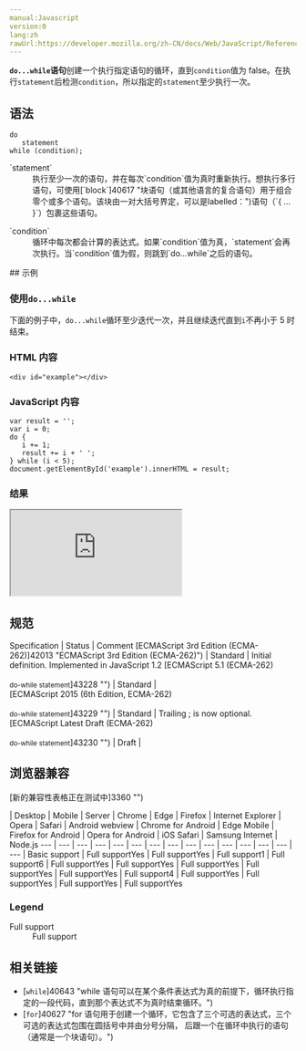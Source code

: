 ```yaml
---
manual:Javascript
version:0
lang:zh
rawUrl:https://developer.mozilla.org/zh-CN/docs/Web/JavaScript/Reference/Statements/do...while
---
```







**`do...while`语句**创建一个执行指定语句的循环，直到`condition`值为 false。在执行`statement`后检测`condition`，所以指定的`statement`至少执行一次。


## 语法<a name="Syntax"></a>

```
do
   statement
while (condition);

```
<dl><dt id=''>`statement`</dt><dd>执行至少一次的语句，并在每次`condition`值为真时重新执行。想执行多行语句，可使用[`block`]40617 "块语句（或其他语言的复合语句）用于组合零个或多个语句。该块由一对大括号界定，可以是labelled：")语句（`{ ... }`）包裹这些语句。</dd></dl><dl><dt id=''>`condition`</dt><dd>循环中每次都会计算的表达式。如果`condition`值为真，`statement`会再次执行。当`condition`值为假，则跳到`do...while`之后的语句。</dd></dl>
## 示例<a name="Examples"></a>

### 使用`do...while`<a name="Example:_Using_do...while"></a>


下面的例子中，`do...while`循环至少迭代一次，并且继续迭代直到`i`不再小于 5 时结束。


### HTML 内容<a name="HTML_内容"></a>

```
<div id="example"></div>
```

### JavaScript 内容<a name="JavaScript_内容"></a>

```
var result = '';
var i = 0;
do {
   i += 1;
   result += i + ' ';
} while (i < 5);
document.getElementById('example').innerHTML = result;
```

### 结果<a name="结果"></a>


<iframe src='https://mdn.mozillademos.org/zh-CN/docs/Web/JavaScript/Reference/Statements/do...while$samples/Examples?revision=1320520' width='null' height='null'></iframe>



## 规范<a name="规范"></a>

Specification | Status | Comment 
[ECMAScript 3rd Edition (ECMA-262)]42013 "ECMAScript 3rd Edition (ECMA-262)") | Standard | Initial definition. Implemented in JavaScript 1.2 
[ECMAScript 5.1 (ECMA-262)<br></br><small>do-while statement</small>]43228 "") | Standard |  
[ECMAScript 2015 (6th Edition, ECMA-262)<br></br><small>do-while statement</small>]43229 "") | Standard | Trailing ; is now optional. 
[ECMAScript Latest Draft (ECMA-262)<br></br><small>do-while statement</small>]43230 "") | Draft |  


## 浏览器兼容<a name="浏览器兼容"></a>
[新的兼容性表格正在测试中<i></i>]3360 "")

 | <abbr>Desktop<i></i></abbr> | <abbr>Mobile<i></i></abbr> | <abbr>Server<i></i></abbr> 
 | <abbr>Chrome<i></i></abbr> | <abbr>Edge<i></i></abbr> | <abbr>Firefox<i></i></abbr> | <abbr>Internet Explorer<i></i></abbr> | <abbr>Opera<i></i></abbr> | <abbr>Safari<i></i></abbr> | <abbr>Android webview<i></i></abbr> | <abbr>Chrome for Android<i></i></abbr> | <abbr>Edge Mobile<i></i></abbr> | <abbr>Firefox for Android<i></i></abbr> | <abbr>Opera for Android<i></i></abbr> | <abbr>iOS Safari<i></i></abbr> | <abbr>Samsung Internet<i></i></abbr> | <abbr>Node.js<i></i></abbr> 
 ---  |  ---  |  ---  |  ---  |  ---  |  ---  |  ---  |  ---  |  ---  |  ---  |  ---  |  ---  |  ---  |  ---  |  ---  | 
Basic support | <abbr>Full support</abbr>Yes | <abbr>Full support</abbr>Yes | <abbr>Full support</abbr>1 | <abbr>Full support</abbr>6 | <abbr>Full support</abbr>Yes | <abbr>Full support</abbr>Yes | <abbr>Full support</abbr>Yes | <abbr>Full support</abbr>Yes | <abbr>Full support</abbr>Yes | <abbr>Full support</abbr>4 | <abbr>Full support</abbr>Yes | <abbr>Full support</abbr>Yes | <abbr>Full support</abbr>Yes | <abbr>Full support</abbr>Yes 


### Legend<a name="Legend"></a>
<dl><dt id=''><abbr>Full support</abbr></dt><dd>Full support</dd></dl>

## 相关链接<a name="See_also"></a>

* [`while`]40643 "while 语句可以在某个条件表达式为真的前提下，循环执行指定的一段代码，直到那个表达式不为真时结束循环。")
* [`for`]40627 "for 语句用于创建一个循环，它包含了三个可选的表达式，三个可选的表达式包围在圆括号中并由分号分隔， 后跟一个在循环中执行的语句（通常是一个块语句）。")




